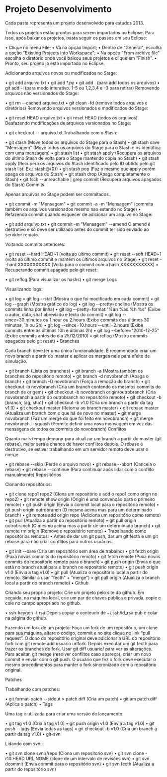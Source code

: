 ﻿Projeto Desenvolvimento
=======

Cada pasta representa um projeto desenvolvido para estudos 2013.

Todos os projetos estão prontos para serem importados no Eclipse. Para isso, após baixar os projetos, basta seguir os passos em seu Eclipse:

• Clique no menu File;
• Vá na opção Import;
• Dentro de "General", escolha a opção "Existing Projects Into Workspace";
• Na opção "From archive file" escolha o diretório onde você baixou seus projetos e clique em "Finish".
• Pronto, seu projeto já está importado no Eclipse.


Adicionando arquivos novos ou modificados no Stage:

• git add arquivo.txt
• git add *.py
• git add . (para add todos os arquivos)
• git add -i (para modo interativo. 1-5 ou 1,2,3,4 e -3 para retirar)
Removendo arquivos não versionados do Stage:

• git rm --cached arquivo.txt
• git clean -fd (remove todos arquivos e diretórios)
Removendo arquivos versionados e modificados do Stage:

• git reset HEAD arquivo.txt
• git reset HEAD (todos os arquivos)
Desfazendo modificações de arquivos versionados no Stage:

• git checkout -- arquivo.txt
Trabalhando com o Stash:

• git stash (Move todos os arquivos do Stage para o Stash)
• git stash save "Mensagem" (Move todos os arquivos do Stage para o Stash e os identifica com uma mensagem)
• git stash list
• git stash apply (Recupera os arquivos do último Stash de volta para o Stage mantendo cópia no Stash)
• git stash apply <ID> (Recupera os arquivos do Stash identificado pelo ID obtido pelo git stash list. Ex.: stash@{0})
• git stash pop (Faz o mesmo que apply porém apaga os arquivos do Stash)
• git stash drop <ID> (Apaga completamente o Stash)
• git fsck --unreachable | grep commit (Recupera arquivos apagados do Stash)
Commits

Apenas arquivos no Stage podem ser commitados.

• git commit -m "Mensagem"
• git commit -a -m "Mensagem" (commita também os arquivos versionados mesmo nao estando no Stage)
• Refazendo commit quando esquecer de adicionar um arquivo no Stage:

• git add arquivo.txt
• git commit -m "Mensagem" --amend
O amend é destrutivo e só deve ser utilizado antes do commit ter sido enviado ao servidor remoto.

Voltando commits anteriores:

• git reset --hard HEAD~1 (volta ao último commit)
• git reset --soft HEAD~1 (volta ao último commit e mantém os últimos arquivos no Stage)
• git reset --hard XXXXXXXXXXX (Volta para o commit com a hash XXXXXXXXXXX)
• Recuperando commit apagado pelo git reset:

• git reflog (Para visualizar os hashs)
• git merge <hash>
Logs

Visualizando logs:

• git log
• git log --stat (Mostra o que foi modificado em cada commit)
• git log --graph (Mostra gráfico do log)
• git log --pretty=oneline (Mostra os commits linha por linha)
• git log --pretty=format:"%an %ad %h %s" (Exibe o autor, data, sha1 abreviado e texto do commit)
• git log --since=30.minutes ou 1.hour ou 2.hours (Exibe commits dos últimos 30 minutos, 1h ou 2h)
• git log --since=10.hours --until=2.hours (Exibe commits entre as últimas 10h e últimas 2h)
• git log --before="2010-12-25" (Exibe commits antes do dia 25/12/2010)
• git reflog (Mostra commits apagados pelo git reset)
• Branches

Cada branch deve ter uma única funcionalidade. É recomendado criar um novo branch a partir do master e aplicar os merges nele para efeito de simulação.

• git branch (Lista os branches)
• git branch -a (Mostra também os branches do repositório remoto)
• git branch -d novobranch (Apaga o branch)
• git branch -D novobranch (Força a remoção do branch)
• git checkout -b novobranch (Cria um branch contendo os mesmos commits do branch de origem)
• git checkout -b novobranch origin/outrobranch (Cria novobranch a partir do outrobranch no repositório remoto)
• git checkout -b [branch, tag, sha1]
• git checkout -b <branch> v1.0 (Cria um branch a partir da tag v1.0)
• git checkout master (Retorna ao branch master)
• git rebase master (Atualiza um branch com o que há de novo no master)
• git merge novobranch (Faz um merge do que foi feito em novobranch)
• git merge novobranch --squash (Permite definir uma nova mensagem em vez das mensagens de todos os commits do novobranch)
Conflitos

Quanto mais tempo demorar para atualizar um branch a partir do master (git rebase), maior será a chance de haver conflitos depois.
O rebase é destrutivo, se estiver trabalhando em um servidor remoto deve usar o merge.

• git rebase --skip (Perde o arquivo novo)
• git rebase --abort (Cancela o rebase)
• git rebase --continue (Para continuar após lidar com o conflito manualmente)
Repositórios

Clonando repositórios:

• git clone repo1 repo2 (Clona um repositório e add o repo1 como orign no repo2)
• git remote show origin (Origin é uma convenção para o primeiro remote)
• git push origin (Envia o commit local para o repositório remoto)
• git push origin outrobranch (O mesmo acima mas para um determinado branch)
• git remote add origin repo (Adiciona um repositório como remoto)
• git pull (Atualiza a partir do repositório remoto)
• git pull origin outrobranch (O mesmo acima mas a partir de um determinado branch)
• git remote rm origin (Remove o repositório remoto)
• Trabalhando como repositórios remotos:
• Antes de dar um git push, dar um git fecth e um git rebase para não criar conflitos para outros usuários.

• git init --bare (Cria um repositório sem área de trabalho)
• git fetch origin (Puxa novos commits do repositório remoto)
• git fetch remote <branch> (Puxa novos commits do repositório remoto para o branch)
• git push origin <branch> (Envia o que está no branch atual para o branch no repositório remoto)
• git push origin v1.0 (Envia a tag v1.0)
• git pull (Atualiza o repositório local a partir do remoto. Similar a usar "fecth" + "merge")
• git pull origin <branch> (Atualiza o branch local a partir do branch remoto)
• Github

Criando seu próprio projeto:
Crie um projeto pelo site do github. Em seguida, na máquina local, crie um par de chaves pública e privada, copie e cole no campo apropriado no github.

• ssh-keygen -t rsa
Depois copiar o conteudo de ~/.ssh/id_rsa.pub e colar na página do github.

Fazendo um fork de um projeto:
Faça um fork de um repositório, um clone para sua máquina, altere o código, commit e no site clique no link “pull request”. O dono do repositório original deve adicionar a URL do repositório fork com git remote add usuario urlfork. Depois executar um git fecth para trazer os branches do fork. Usar git diff usuario/ para ver as alterações. Para aceitar, git merge (resolver conflitos caso apareça), criar um novo commit e enviar com o git push. O usuário que fez o fork deve executar o mesmo procedimentos para manter o fork sincronizado com o repositório original.

Patches

Trabalhando com patches:

• git format-patch <branch> --stdout > patch.diff (Cria um patch)
• git am patch.diff (Aplica o patch)
• Tags

Uma tag é utilizada para criar uma versão de lançamento.

• git tag v1.0 (Cria a tag v1.0)
• git push origin v1.0 (Envia a tag v1.0)
• git push --tags (Envia todas as tags)
• git checkout -b <branch> v1.0 (Cria um branch a partir da tag v1.0)
• git-svn

Lidando com svn:

• git svn clone svn://repo (Clona um repositorio svn)
• git svn clone -r10:HEAD URL NOME (clone de um intervalo de revisões svn)
• git svn dcommit (Envia commit para o repositório svn)
• git svn fecth (Atualiza a partir do repositório svn)
